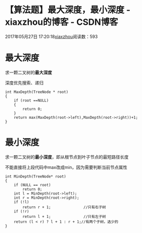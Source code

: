 # 【算法题】最大深度，最小深度 - xiaxzhou的博客 - CSDN博客





2017年05月27日 17:20:18[xiaxzhou](https://me.csdn.net/xiaxzhou)阅读数：593








# 最大深度

> 
求一颗二叉树的**最大深度**


深度优先搜索、递归

```
int MaxDepth(TreeNode * root)
{
    if (root ==NULL)
    {
        return 0;
    }
    return max(MaxDepth(root->left),MaxDepth(root->right))+1;
}
```

# 最小深度

> 
求一颗二叉树的**最小深度**，即从根节点到叶子节点的最短路径长度


不能直接将上段代码中max改成min，因为需要判断当前节点属性

```
int MinDepth(TreeNode* root) 
{
    if (NULL == root)
        return 0;
    int l = MinDepth(root->left);
    int r = MinDepth(root->right);
    if (!l)
        return r + 1;               //只有右子树
    if (!r)
        return l + 1;               //只有左子树
    return (l < r) ? l + 1 : r + 1;//有两个子树，选少的
}
```



